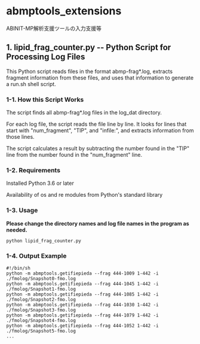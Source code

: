 # abmptools_extensions
ABINIT-MP解析支援ツールの入力支援等

## 1. lipid_frag_counter.py -- Python Script for Processing Log Files
This Python script reads files in the format abmp-frag*.log, extracts fragment information from these files, and uses that information to generate a run.sh shell script.

### 1-1. How this Script Works
The script finds all abmp-frag*.log files in the log_dat directory.

For each log file, the script reads the file line by line. It looks for lines that start with "num_fragment", "TIP", and "infile:", and extracts information from those lines.

The script calculates a result by subtracting the number found in the "TIP" line from the number found in the "num_fragment" line.

### 1-2. Requirements
Installed Python 3.6 or later

Availability of os and re modules from Python's standard library


### 1-3. Usage
**Please change the directory names and log file names in the program as needed.**
```
python lipid_frag_counter.py
```

### 1-4. Output Example
```{bash}
#!/bin/sh
python -m abmptools.getifiepieda --frag 444-1009 1-442 -i ./fmolog/Snapshot0-fmo.log
python -m abmptools.getifiepieda --frag 444-1045 1-442 -i ./fmolog/Snapshot1-fmo.log
python -m abmptools.getifiepieda --frag 444-1085 1-442 -i ./fmolog/Snapshot2-fmo.log
python -m abmptools.getifiepieda --frag 444-1030 1-442 -i ./fmolog/Snapshot3-fmo.log
python -m abmptools.getifiepieda --frag 444-1079 1-442 -i ./fmolog/Snapshot4-fmo.log
python -m abmptools.getifiepieda --frag 444-1052 1-442 -i ./fmolog/Snapshot5-fmo.log
...
```